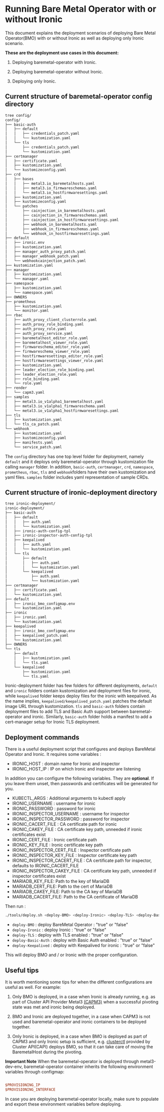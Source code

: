 # Running Bare Metal Operator with or without Ironic

This document explains the deployment scenarios of deploying Bare Metal
Operator(BMO) with or without Ironic as well as deploying only Ironic scenario.

**These are the deployment use cases in this document:**

1. Deploying baremetal-operator with Ironic.

2. Deploying baremetal-operator without Ironic.

3. Deploying only Ironic.

## Current structure of baremetal-operator config directory

```diff
tree config/
config/
├── basic-auth
│   ├── default
│   │   ├── credentials_patch.yaml
│   │   └── kustomization.yaml
│   └── tls
│       ├── credentials_patch.yaml
│       └── kustomization.yaml
├── certmanager
│   ├── certificate.yaml
│   ├── kustomization.yaml
│   └── kustomizeconfig.yaml
├── crd
│   ├── bases
│   │   ├── metal3.io_baremetalhosts.yaml
│   │   ├── metal3.io_firmwareschemas.yaml
│   │   └── metal3.io_hostfirmwaresettings.yaml
│   ├── kustomization.yaml
│   ├── kustomizeconfig.yaml
│   └── patches
│       ├── cainjection_in_baremetalhosts.yaml
│       ├── cainjection_in_firmwareschemas.yaml
│       ├── cainjection_in_hostfirmwaresettings.yaml
│       ├── webhook_in_baremetalhosts.yaml
│       ├── webhook_in_firmwareschemas.yaml
│       └── webhook_in_hostfirmwaresettings.yaml
├── default
│   ├── ironic.env
│   ├── kustomization.yaml
│   ├── manager_auth_proxy_patch.yaml
│   ├── manager_webhook_patch.yaml
│   └── webhookcainjection_patch.yaml
├── kustomization.yaml
├── manager
│   ├── kustomization.yaml
│   └── manager.yaml
├── namespace
│   ├── kustomization.yaml
│   └── namespace.yaml
├── OWNERS
├── prometheus
│   ├── kustomization.yaml
│   └── monitor.yaml
├── rbac
│   ├── auth_proxy_client_clusterrole.yaml
│   ├── auth_proxy_role_binding.yaml
│   ├── auth_proxy_role.yaml
│   ├── auth_proxy_service.yaml
│   ├── baremetalhost_editor_role.yaml
│   ├── baremetalhost_viewer_role.yaml
│   ├── firmwareschema_editor_role.yaml
│   ├── firmwareschema_viewer_role.yaml
│   ├── hostfirmwaresettings_editor_role.yaml
│   ├── hostfirmwaresettings_viewer_role.yaml
│   ├── kustomization.yaml
│   ├── leader_election_role_binding.yaml
│   ├── leader_election_role.yaml
│   ├── role_binding.yaml
│   └── role.yaml
├── render
│   └── capm3.yaml
├── samples
│   ├── metal3.io_v1alpha1_baremetalhost.yaml
│   ├── metal3.io_v1alpha1_firmwareschema.yaml
│   └── metal3.io_v1alpha1_hostfirmwaresettings.yaml
├── tls
│   ├── kustomization.yaml
│   └── tls_ca_patch.yaml
└── webhook
    ├── kustomization.yaml
    ├── kustomizeconfig.yaml
    ├── manifests.yaml
    └── service_patch.yaml
```

The `config` directory has one top level folder for deployment, namely `default`
and it deploys only baremetal-operator through kustomization file calling
`manager` folder. In addition, `basic-auth`, `certmanager`, `crd`, `namespace`,
`prometheus`, `rbac`, `tls` and `webhook`folders have their own kustomization
and yaml files. `samples` folder includes yaml representation of sample CRDs.

## Current structure of ironic-deployment directory

```diff
tree ironic-deployment/
ironic-deployment/
├── basic-auth
│   ├── default
│   │   ├── auth.yaml
│   │   └── kustomization.yaml
│   ├── ironic-auth-config-tpl
│   ├── ironic-inspector-auth-config-tpl
│   ├── keepalived
│   │   ├── auth.yaml
│   │   └── kustomization.yaml
│   └── tls
│       ├── default
│       │   ├── auth.yaml
│       │   └── kustomization.yaml
│       └── keepalived
│           ├── auth.yaml
│           └── kustomization.yaml
├── certmanager
│   ├── certificate.yaml
│   └── kustomization.yaml
├── default
│   ├── ironic_bmo_configmap.env
│   └── kustomization.yaml
├── ironic
│   ├── ironic.yaml
│   └── kustomization.yaml
├── keepalived
│   ├── ironic_bmo_configmap.env
│   ├── keepalived_patch.yaml
│   └── kustomization.yaml
├── OWNERS
└── tls
    ├── default
    │   ├── kustomization.yaml
    │   └── tls.yaml
    └── keepalived
        ├── kustomization.yaml
        └── tls.yaml
```

Ironic-deployment folder has few folders for different deployments, `default`
and `ironic` folders contain kustomization and deployment files for ironic, while
`keepalived` folder keeps deploy files for the ironic with keepalived. As the name
implies, `keepalived/keepalived_patch.yaml` patches the default image URL through
kustomization. `tls` and `basic-auth` folders contain deployment files to add TLS
and Basic Auth support between baremetal-operator and ironic. Similarly,
`basic-auth` folder holds a manifest to add a cert-manager setup for Ironic TLS
deployment.

## Deployment commands

There is a useful deployment script that configures and deploys BareMetal
Operator and Ironic. It requires some variables :

- IRONIC_HOST : domain name for Ironic and inspector
- IRONIC_HOST_IP : IP on which Ironic and inspector are listening

In addition you can configure the following variables. They are **optional**.
If you leave them unset, then passwords and certificates will be generated
for you.

- KUBECTL_ARGS : Additional arguments to kubectl apply
- IRONIC_USERNAME : username for ironic
- IRONIC_PASSWORD : password for ironic
- IRONIC_INSPECTOR_USERNAME : username for inspector
- IRONIC_INSPECTOR_PASSWORD : password for inspector
- IRONIC_CACERT_FILE : CA certificate path for ironic
- IRONIC_CAKEY_FILE : CA certificate key path, unneeded if ironic
  certificates exist
- IRONIC_CERT_FILE : Ironic certificate path
- IRONIC_KEY_FILE : Ironic certificate key path
- IRONIC_INSPECTOR_CERT_FILE : Inspector certificate path
- IRONIC_INSPECTOR_KEY_FILE : Inspector certificate key path
- IRONIC_INSPECTOR_CACERT_FILE : CA certificate path for inspector, defaults to
  IRONIC_CACERT_FILE
- IRONIC_INSPECTOR_CAKEY_FILE : CA certificate key path, unneeded if inspector
  certificates exist
- MARIADB_KEY_FILE: Path to the key of MariaDB
- MARIADB_CERT_FILE:  Path to the cert of MariaDB
- MARIADB_CAKEY_FILE: Path to the CA key of MariaDB
- MARIADB_CACERT_FILE: Path to the CA certificate of MariaDB

Then run :

```sh
./tools/deploy.sh <deploy-BMO> <deploy-Ironic> <deploy-TLS> <deploy-Basic-Auth> <deploy-Keepalived>
```

- `deploy-BMO` : deploy BareMetal Operator : "true" or "false"
- `deploy-Ironic` : deploy Ironic : "true" or "false"
- `deploy-TLS` : deploy with TLS enabled : "true" or "false"
- `deploy-Basic-Auth` : deploy with Basic Auth enabled : "true" or "false"
- `deploy-Keepalived` : deploy with Keepalived for ironic : "true" or "false"

This will deploy BMO and / or Ironic with the proper configuration.

## Useful tips

It is worth mentioning some tips for when the different configurations are
useful as well. For example:

1. Only BMO is deployed, in  a case when Ironic is already running, e.g. as part
   of Cluster API Provider Metal3
   [(CAPM3)](https://github.com/metal3-io/cluster-api-provider-metal3) when
   a successful pivoting state was met and ironic being deployed.

2. BMO and Ironic are deployed together, in a case when CAPM3 is not used and
   baremetal-operator and ironic containers to be deployed together.

3. Only Ironic is deployed, in a case when BMO is deployed as part of CAPM3 and
   only Ironic setup is sufficient, e.g.
   [clusterctl](https://cluster-api.sigs.k8s.io/clusterctl/commands/move.html)
   provided by Cluster API(CAPI) deploys BMO, so that it can take care of moving
   the BaremetalHost during the pivoting.

**Important Note**
When the baremetal-operator is deployed through metal3-dev-env, baremetal-operator
container inherits the following environment variables through configmap:

```ini

$PROVISIONING_IP
$PROVISIONING_INTERFACE

```

In case you are deploying baremetal-operator locally, make sure to populate and
export these environment variables before deploying.
